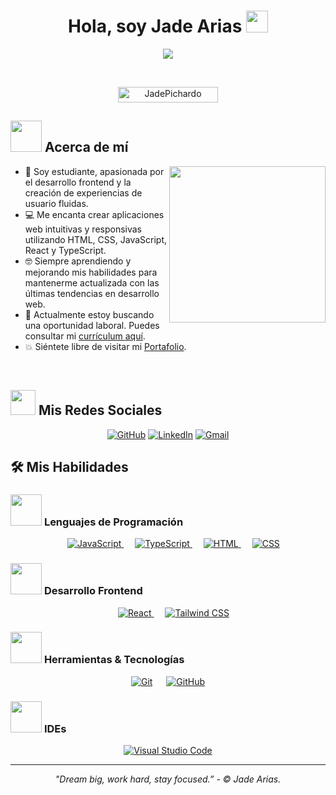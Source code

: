 <h1 align="center">Hola, soy Jade Arias <img src="https://media.giphy.com/media/hvRJCLFzcasrR4ia7z/giphy.gif" width="35"></h1>
<p align="center">
  <a href="https://github.com/7oSkaaa/readme-typing-svg"><img src="https://readme-typing-svg.herokuapp.com?font=Time+New+Roman&color=%23C8BE25&size=25&center=true&vCenter=true&width=600&height=100&lines=Desarrolladora+Frontend;Apasionada+por+el+Diseño+y+UX;Creando+Aplicaciones+Web+Intuitivas;Siempre+Aprendiendo;Estudiante+de+la+Vida"></a>
</p>

<br>

<p align="center"> 
	<img src="https://komarev.com/ghpvc/?username=JadePichardo&label=Vistas%20de%20perfil&color=0047AB&style=plastic?" alt="JadePichardo" height=25px, width=160px/> 
</p>

## <picture><img src="https://github.com/7oSkaaa/7oSkaaa/blob/main/Images/about_me.gif?raw=true" width="50px"></picture> Acerca de mí

<picture> <img align="right" src="https://github.com/7oSkaaa/7oSkaaa/blob/main/Images/Right_Side.gif?raw=true" width="250px"></picture>

- :school: Soy estudiante, apasionada por el desarrollo frontend y la creación de experiencias de usuario fluidas.
- :computer: Me encanta crear aplicaciones web intuitivas y responsivas utilizando HTML, CSS, JavaScript, React y TypeScript.
- :nerd_face: Siempre aprendiendo y mejorando mis habilidades para mantenerme actualizada con las últimas tendencias en desarrollo web.
- :thinking: Actualmente estoy buscando una oportunidad laboral. Puedes consultar mi [currículum aquí]([https://www.linkedin.com/in/jade-alexa-pichardo-arias](http://localhost:5173/images/CV%20JADE%20PICHARDO.pdf)/).
- :boom: Siéntete libre de visitar mi [Portafolio](https://jadealexaportfolio.com).
<br>

## <picture> <img src="https://github.com/7oSkaaa/7oSkaaa/blob/main/Images/competitive_programming_profile.png?raw=true" width="40"> </picture> Mis Redes Sociales

<p align="center">
  <a href="[https://github.com/JadePichardo](https://github.com/Itsssariassss)"><img src="https://img.shields.io/badge/github-%23181717.svg?style=plastic&logo=github&logoColor=white" alt="GitHub"/></a>
  <a href="https://www.linkedin.com/in/jade-ariasss-97959133b/"><img src="https://img.shields.io/badge/linkedin-%230A66C2.svg?style=plastic&logo=linkedin&logoColor=white" alt="LinkedIn"/></a>
  <a href="mailto:jade.arias@outlook.com"><img img src="https://img.shields.io/badge/gmail-%23EA4335.svg?style=plastic&logo=gmail&logoColor=white" alt="Gmail"/></a>
</p>

## 🛠️ Mis Habilidades

### <picture> <img src = "https://github.com/7oSkaaa/7oSkaaa/blob/main/Images/Programming_Languages.gif?raw=true" width = 50px>  </picture> Lenguajes de Programación

<p align="center"> 
  &emsp; 
  <a href="https://developer.mozilla.org/en-US/docs/Web/JavaScript" target="_blank"> 
    <img alt="JavaScript" src="https://img.shields.io/badge/JavaScript%20-%23F7DF1E.svg?style=plastic&logo=javascript&logoColor=black">
  </a> 
  &emsp;
  <a href="https://www.typescriptlang.org/" target="_blank"> 
    <img alt="TypeScript" src="https://img.shields.io/badge/TypeScript-%23007ACC.svg?style=plastic&logo=typescript&logoColor=white">
  </a> 
  &emsp;
  <a href="https://developer.mozilla.org/en-US/docs/Web/HTML" target="_blank"> 
     <img alt="HTML" src="https://img.shields.io/badge/HTML5%20-%23E34F26.svg?style=plastic&logo=html5&logoColor=white">
   </a>
  &emsp;
  <a href="https://www.w3schools.com/css/" target="_blank"> 
    <img alt="CSS" src="https://img.shields.io/badge/CSS%20-%231572B6.svg?style=plastic&logo=css3&logoColor=white">
  </a>
</p>

### <picture> <img src = "https://github.com/7oSkaaa/7oSkaaa/blob/main/Images/Front_End.gif?raw=true" width = 50px>  </picture> Desarrollo Frontend
<p align="center"> 
  &emsp; 
  <a href="https://reactjs.org/" target="_blank"> 
   <img alt="React" src="https://img.shields.io/badge/react-%2361DAFB.svg?style=plastic&logo=React&logoColor=black">
  </a>   
  &emsp;
  <a href="https://tailwindcss.com/" target="_blank">
    <img alt="Tailwind CSS" src="https://img.shields.io/badge/tailwind%20css-%2338B2AC.svg?style=plastic&logo=tailwindcss&logoColor=white">
  </a> 
</p>

### <picture> <img src = "https://github.com/7oSkaaa/7oSkaaa/blob/main/Images/Software_Tools.gif?raw=true" width = 50px>  </picture> Herramientas & Tecnologías
<p align="center">
  &emsp;
    <a href="https://git-scm.com/" target="_blank"><img alt="Git" src="https://img.shields.io/badge/Git%20-%23F05033.svg?style=plastic&logo=git&logoColor=white"></a>
  &emsp;
    <a href="https://github.com/" target="_blank"><img alt="GitHub" src="https://img.shields.io/badge/github-%23181717.svg?style=plastic&logo=github&logoColor=white"></a>
  &emsp;
</p>

### <picture> <img src = "https://github.com/7oSkaaa/7oSkaaa/blob/main/Images/IDEs.gif?raw=true" width = 50px>  </picture> IDEs
<p align="center">
  &emsp;
    <a href="https://code.visualstudio.com/" target="_blank"><img alt="Visual Studio Code" src="https://img.shields.io/badge/Visual%20Studio%20Code-0078d7.svg?style=plastic&logo=visual-studio-code&logoColor=white"></a>
  &emsp;
</p>

---

<footer align="center">
  <p><i>"Dream big, work hard, stay focused.” - © Jade Arias.</i></p>
</footer>

